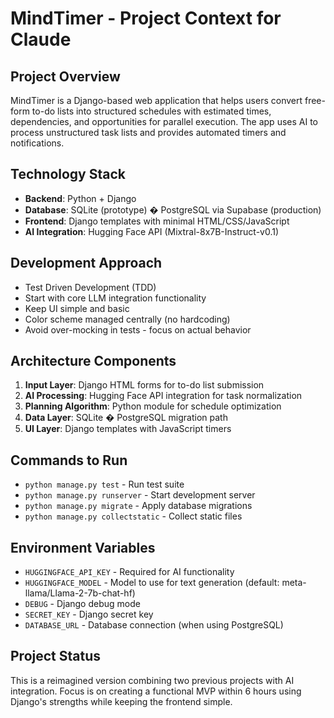 # MindTimer - Project Context for Claude

## Project Overview
MindTimer is a Django-based web application that helps users convert free-form to-do lists into structured schedules with estimated times, dependencies, and opportunities for parallel execution. The app uses AI to process unstructured task lists and provides automated timers and notifications.

## Technology Stack
- **Backend**: Python + Django
- **Database**: SQLite (prototype) � PostgreSQL via Supabase (production)
- **Frontend**: Django templates with minimal HTML/CSS/JavaScript
- **AI Integration**: Hugging Face API (Mixtral-8x7B-Instruct-v0.1)

## Development Approach
- Test Driven Development (TDD)
- Start with core LLM integration functionality
- Keep UI simple and basic
- Color scheme managed centrally (no hardcoding)
- Avoid over-mocking in tests - focus on actual behavior

## Architecture Components
1. **Input Layer**: Django HTML forms for to-do list submission
2. **AI Processing**: Hugging Face API integration for task normalization
3. **Planning Algorithm**: Python module for schedule optimization
4. **Data Layer**: SQLite � PostgreSQL migration path
5. **UI Layer**: Django templates with JavaScript timers

## Commands to Run
- `python manage.py test` - Run test suite
- `python manage.py runserver` - Start development server
- `python manage.py migrate` - Apply database migrations
- `python manage.py collectstatic` - Collect static files

## Environment Variables
- `HUGGINGFACE_API_KEY` - Required for AI functionality
- `HUGGINGFACE_MODEL` - Model to use for text generation (default: meta-llama/Llama-2-7b-chat-hf)
- `DEBUG` - Django debug mode
- `SECRET_KEY` - Django secret key
- `DATABASE_URL` - Database connection (when using PostgreSQL)

## Project Status
This is a reimagined version combining two previous projects with AI integration. Focus is on creating a functional MVP within 6 hours using Django's strengths while keeping the frontend simple.